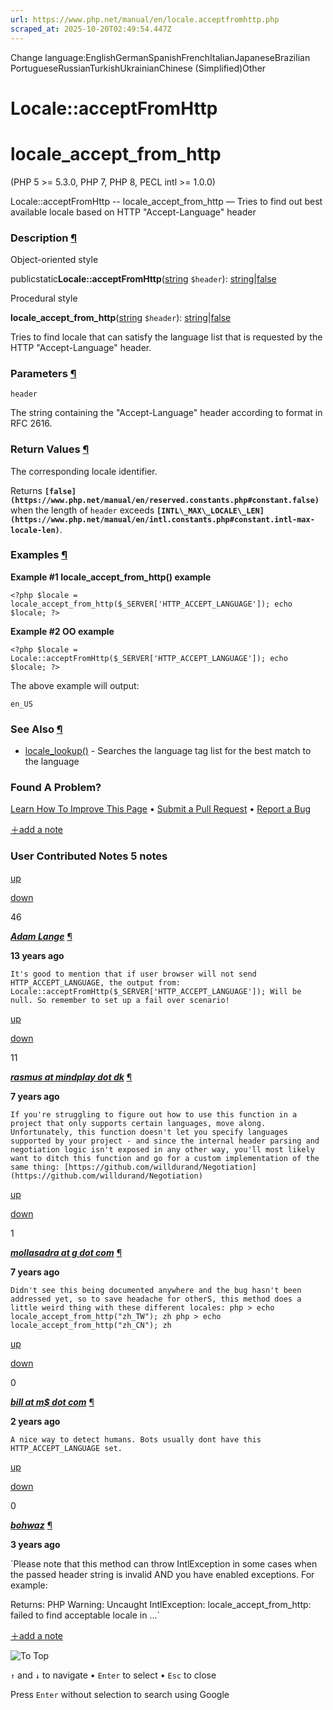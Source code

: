 ```yaml
---
url: https://www.php.net/manual/en/locale.acceptfromhttp.php
scraped_at: 2025-10-20T02:49:54.447Z
---
```


Change language:EnglishGermanSpanishFrenchItalianJapaneseBrazilian PortugueseRussianTurkishUkrainianChinese (Simplified)Other

# Locale::acceptFromHttp

# locale\_accept\_from\_http

(PHP 5 >= 5.3.0, PHP 7, PHP 8, PECL intl >= 1.0.0)

Locale::acceptFromHttp \-\- locale\_accept\_from\_http — Tries to find out best available locale based on HTTP "Accept-Language" header

### Description [¶](https://www.php.net/manual/en/locale.acceptfromhttp.php\#refsect1-locale.acceptfromhttp-description)

Object-oriented style


publicstatic**Locale::acceptFromHttp**([string](https://www.php.net/manual/en/language.types.string.php) `$header`): [string](https://www.php.net/manual/en/language.types.string.php)\|[false](https://www.php.net/manual/en/language.types.singleton.php)

Procedural style


**locale\_accept\_from\_http**([string](https://www.php.net/manual/en/language.types.string.php) `$header`): [string](https://www.php.net/manual/en/language.types.string.php)\|[false](https://www.php.net/manual/en/language.types.singleton.php)

Tries to find locale that can satisfy the language list that is requested by the
HTTP "Accept-Language" header.


### Parameters [¶](https://www.php.net/manual/en/locale.acceptfromhttp.php\#refsect1-locale.acceptfromhttp-parameters)

`header`

The string containing the "Accept-Language" header according to format in RFC 2616.


### Return Values [¶](https://www.php.net/manual/en/locale.acceptfromhttp.php\#refsect1-locale.acceptfromhttp-returnvalues)

The corresponding locale identifier.


Returns **`[false](https://www.php.net/manual/en/reserved.constants.php#constant.false)`** when the length of `header` exceeds
**`[INTL\_MAX\_LOCALE\_LEN](https://www.php.net/manual/en/intl.constants.php#constant.intl-max-locale-len)`**.


### Examples [¶](https://www.php.net/manual/en/locale.acceptfromhttp.php\#refsect1-locale.acceptfromhttp-examples)

**Example #1 **locale\_accept\_from\_http()** example**

`<?php
$locale = locale_accept_from_http($_SERVER['HTTP_ACCEPT_LANGUAGE']);
echo $locale;
?>`

**Example #2 OO example**

`<?php
$locale = Locale::acceptFromHttp($_SERVER['HTTP_ACCEPT_LANGUAGE']);
echo $locale;
?>`

The above example will output:

```
en_US
```

### See Also [¶](https://www.php.net/manual/en/locale.acceptfromhttp.php\#refsect1-locale.acceptfromhttp-seealso)

- [locale\_lookup()](https://www.php.net/manual/en/locale.lookup.php) \- Searches the language tag list for the best match to the language

### Found A Problem?

[Learn How To Improve This Page](https://github.com/php/doc-base/blob/master/README.md "This will take you to our contribution guidelines on GitHub")
•
[Submit a Pull Request](https://github.com/php/doc-en/blob/master/reference/intl/locale/accept-from-http.xml)
•
[Report a Bug](https://github.com/php/doc-en/issues/new?body=From%20manual%20page:%20https:%2F%2Fphp.net%2Flocale.acceptfromhttp%0A%0A---)

[＋add a note](https://www.php.net/manual/add-note.php?sect=locale.acceptfromhttp&repo=en&redirect=https://www.php.net/manual/en/locale.acceptfromhttp.php)

### User Contributed Notes 5 notes

[up](https://www.php.net/manual/vote-note.php?id=110350&page=locale.acceptfromhttp&vote=up "Vote up!")

[down](https://www.php.net/manual/vote-note.php?id=110350&page=locale.acceptfromhttp&vote=down "Vote down!")

46


[**_Adam Lange_**](https://www.php.net/manual/en/locale.acceptfromhttp.php#110350) [¶](https://www.php.net/manual/en/locale.acceptfromhttp.php#110350)

**13 years ago**

`It's good to mention that if user browser will not send HTTP_ACCEPT_LANGUAGE, the output from:
Locale::acceptFromHttp($_SERVER['HTTP_ACCEPT_LANGUAGE']);
Will be null.
So remember to set up a fail over scenario!`

[up](https://www.php.net/manual/vote-note.php?id=121900&page=locale.acceptfromhttp&vote=up "Vote up!")

[down](https://www.php.net/manual/vote-note.php?id=121900&page=locale.acceptfromhttp&vote=down "Vote down!")

11


[**_rasmus at mindplay dot dk_**](https://www.php.net/manual/en/locale.acceptfromhttp.php#121900) [¶](https://www.php.net/manual/en/locale.acceptfromhttp.php#121900)

**7 years ago**

`If you're struggling to figure out how to use this function in a project that only supports certain languages, move along.
Unfortunately, this function doesn't let you specify languages supported by your project - and since the internal header parsing and negotiation logic isn't exposed in any other way, you'll most likely want to ditch this function and go for a custom implementation of the same thing:
[https://github.com/willdurand/Negotiation](https://github.com/willdurand/Negotiation)`

[up](https://www.php.net/manual/vote-note.php?id=122623&page=locale.acceptfromhttp&vote=up "Vote up!")

[down](https://www.php.net/manual/vote-note.php?id=122623&page=locale.acceptfromhttp&vote=down "Vote down!")

1


[**_mollasadra at g dot com_**](https://www.php.net/manual/en/locale.acceptfromhttp.php#122623) [¶](https://www.php.net/manual/en/locale.acceptfromhttp.php#122623)

**7 years ago**

`Didn't see this being documented anywhere and the bug hasn't been addressed yet, so to save headache for otherS, this method does a little weird thing with these different locales:
php > echo locale_accept_from_http("zh_TW");
zh
php > echo locale_accept_from_http("zh_CN");
zh`

[up](https://www.php.net/manual/vote-note.php?id=128460&page=locale.acceptfromhttp&vote=up "Vote up!")

[down](https://www.php.net/manual/vote-note.php?id=128460&page=locale.acceptfromhttp&vote=down "Vote down!")

0


[**_bill at m$ dot com_**](https://www.php.net/manual/en/locale.acceptfromhttp.php#128460) [¶](https://www.php.net/manual/en/locale.acceptfromhttp.php#128460)

**2 years ago**

`A nice way to detect humans. Bots usually dont have this HTTP_ACCEPT_LANGUAGE set.`

[up](https://www.php.net/manual/vote-note.php?id=126809&page=locale.acceptfromhttp&vote=up "Vote up!")

[down](https://www.php.net/manual/vote-note.php?id=126809&page=locale.acceptfromhttp&vote=down "Vote down!")

0


[**_bohwaz_**](https://www.php.net/manual/en/locale.acceptfromhttp.php#126809) [¶](https://www.php.net/manual/en/locale.acceptfromhttp.php#126809)

**3 years ago**

`Please note that this method can throw IntlException in some cases when the passed header string is invalid AND you have enabled exceptions.  For example:
<?php
ini_set('intl.use_exceptions', 1);
$header = 'fr-FR,fr;q=0.9,fr;q=0.9;q=0.8,en-gb;q=0.8;q=0.7,en;q=0.6,en;q=0.7;q=0.5,*;q=0.5;q=0.4';
var_dump(locale_accept_from_http($header));
?>
Returns:
PHP Warning:  Uncaught IntlException: locale_accept_from_http: failed to find acceptable locale in ...`

[＋add a note](https://www.php.net/manual/add-note.php?sect=locale.acceptfromhttp&repo=en&redirect=https://www.php.net/manual/en/locale.acceptfromhttp.php)

![To Top](https://www.php.net/images/to-top@2x.png)

`↑` and `↓` to navigate •
`Enter` to select •
`Esc` to close


Press `Enter` without
selection to search using Google